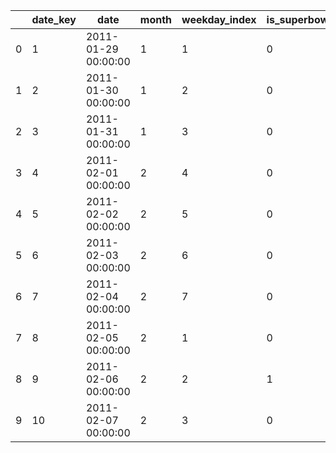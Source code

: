 |    |   date_key | date                |   month |   weekday_index |   is_superbowl |   is_valentines |   is_presidents_day |   is_easter |   is_cinco_de_mayo |   is_orthodox_easter |   is_independence_day |   is_new_year |   is_christmas |   is_black_friday |   is_month_end |   is_month_start |   is_weekend |
|----|------------|---------------------|---------|-----------------|----------------|-----------------|---------------------|-------------|--------------------|----------------------|-----------------------|---------------|----------------|-------------------|----------------|------------------|--------------|
|  0 |          1 | 2011-01-29 00:00:00 |       1 |               1 |              0 |               0 |                   0 |           0 |                  0 |                    0 |                     0 |             0 |              0 |                 0 |              1 |                0 |            1 |
|  1 |          2 | 2011-01-30 00:00:00 |       1 |               2 |              0 |               0 |                   0 |           0 |                  0 |                    0 |                     0 |             0 |              0 |                 0 |              1 |                0 |            1 |
|  2 |          3 | 2011-01-31 00:00:00 |       1 |               3 |              0 |               0 |                   0 |           0 |                  0 |                    0 |                     0 |             0 |              0 |                 0 |              1 |                0 |            0 |
|  3 |          4 | 2011-02-01 00:00:00 |       2 |               4 |              0 |               0 |                   0 |           0 |                  0 |                    0 |                     0 |             0 |              0 |                 0 |              0 |                1 |            0 |
|  4 |          5 | 2011-02-02 00:00:00 |       2 |               5 |              0 |               0 |                   0 |           0 |                  0 |                    0 |                     0 |             0 |              0 |                 0 |              0 |                1 |            0 |
|  5 |          6 | 2011-02-03 00:00:00 |       2 |               6 |              0 |               0 |                   0 |           0 |                  0 |                    0 |                     0 |             0 |              0 |                 0 |              0 |                1 |            0 |
|  6 |          7 | 2011-02-04 00:00:00 |       2 |               7 |              0 |               0 |                   0 |           0 |                  0 |                    0 |                     0 |             0 |              0 |                 0 |              0 |                1 |            0 |
|  7 |          8 | 2011-02-05 00:00:00 |       2 |               1 |              0 |               0 |                   0 |           0 |                  0 |                    0 |                     0 |             0 |              0 |                 0 |              0 |                0 |            1 |
|  8 |          9 | 2011-02-06 00:00:00 |       2 |               2 |              1 |               0 |                   0 |           0 |                  0 |                    0 |                     0 |             0 |              0 |                 0 |              0 |                0 |            1 |
|  9 |         10 | 2011-02-07 00:00:00 |       2 |               3 |              0 |               0 |                   0 |           0 |                  0 |                    0 |                     0 |             0 |              0 |                 0 |              0 |                0 |            0 |